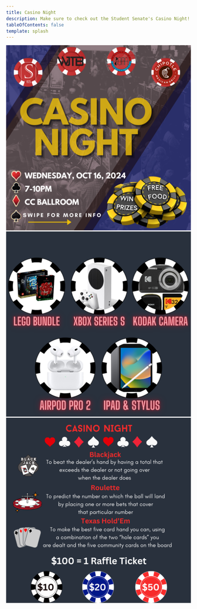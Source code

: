 ```yaml
---
title: Casino Night
description: Make sure to check out the Student Senate's Casino Night!
tableOfContents: false
template: splash
---
```


![img](../../assets/casino-night/1.png)
![img](../../assets/casino-night/2.png)
![img](../../assets/casino-night/3.png)
